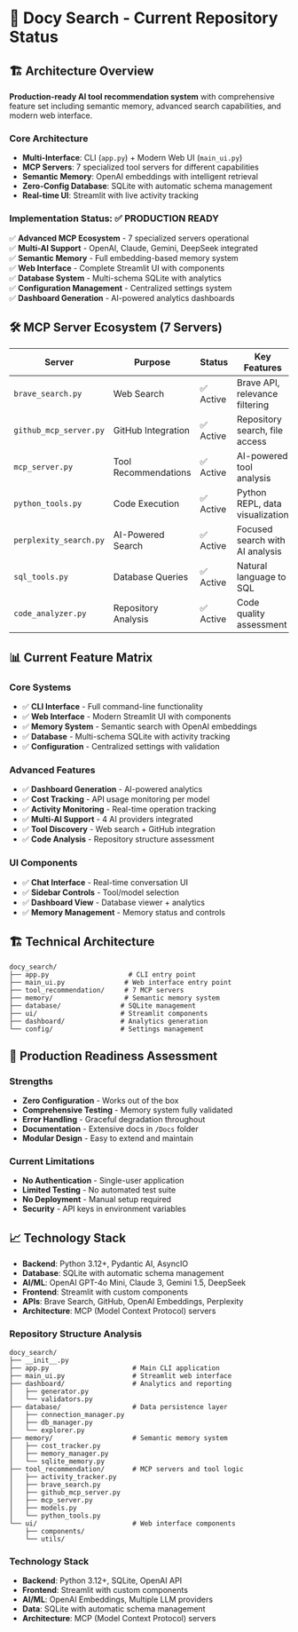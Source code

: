 # 🔧 Docy Search - Current Repository Status

## 🏗️ **Architecture Overview**

**Production-ready AI tool recommendation system** with comprehensive feature set including semantic memory, advanced search capabilities, and modern web interface.

### Core Architecture

- **Multi-Interface**: CLI (`app.py`) + Modern Web UI (`main_ui.py`)
- **MCP Servers**: 7 specialized tool servers for different capabilities
- **Semantic Memory**: OpenAI embeddings with intelligent retrieval
- **Zero-Config Database**: SQLite with automatic schema management
- **Real-time UI**: Streamlit with live activity tracking

### Implementation Status: ✅ **PRODUCTION READY**

✅ **Advanced MCP Ecosystem** - 7 specialized servers operational  
✅ **Multi-AI Support** - OpenAI, Claude, Gemini, DeepSeek integrated  
✅ **Semantic Memory** - Full embedding-based memory system  
✅ **Web Interface** - Complete Streamlit UI with components  
✅ **Database System** - Multi-schema SQLite with analytics  
✅ **Configuration Management** - Centralized settings system  
✅ **Dashboard Generation** - AI-powered analytics dashboards

## 🛠️ **MCP Server Ecosystem (7 Servers)**

| Server | Purpose | Status | Key Features |
|--------|---------|--------|-------------|
| `brave_search.py` | Web Search | ✅ Active | Brave API, relevance filtering |
| `github_mcp_server.py` | GitHub Integration | ✅ Active | Repository search, file access |
| `mcp_server.py` | Tool Recommendations | ✅ Active | AI-powered tool analysis |
| `python_tools.py` | Code Execution | ✅ Active | Python REPL, data visualization |
| `perplexity_search.py` | AI-Powered Search | ✅ Active | Focused search with AI analysis |
| `sql_tools.py` | Database Queries | ✅ Active | Natural language to SQL |
| `code_analyzer.py` | Repository Analysis | ✅ Active | Code quality assessment |

## 📊 **Current Feature Matrix**

### Core Systems

- ✅ **CLI Interface** - Full command-line functionality
- ✅ **Web Interface** - Modern Streamlit UI with components
- ✅ **Memory System** - Semantic search with OpenAI embeddings
- ✅ **Database** - Multi-schema SQLite with activity tracking
- ✅ **Configuration** - Centralized settings with validation

### Advanced Features

- ✅ **Dashboard Generation** - AI-powered analytics
- ✅ **Cost Tracking** - API usage monitoring per model
- ✅ **Activity Monitoring** - Real-time operation tracking
- ✅ **Multi-AI Support** - 4 AI providers integrated
- ✅ **Tool Discovery** - Web search + GitHub integration
- ✅ **Code Analysis** - Repository structure assessment

### UI Components

- ✅ **Chat Interface** - Real-time conversation UI
- ✅ **Sidebar Controls** - Tool/model selection
- ✅ **Dashboard View** - Database viewer + analytics
- ✅ **Memory Management** - Memory status and controls

## 🏗️ **Technical Architecture**

```text
docy_search/
├── app.py                    # CLI entry point
├── main_ui.py               # Web interface entry point  
├── tool_recommendation/     # 7 MCP servers
├── memory/                  # Semantic memory system
├── database/               # SQLite management
├── ui/                     # Streamlit components  
├── dashboard/              # Analytics generation
└── config/                 # Settings management
```

## 🎯 **Production Readiness Assessment**

### Strengths

- **Zero Configuration** - Works out of the box
- **Comprehensive Testing** - Memory system fully validated
- **Error Handling** - Graceful degradation throughout
- **Documentation** - Extensive docs in `/Docs` folder
- **Modular Design** - Easy to extend and maintain

### Current Limitations

- **No Authentication** - Single-user application
- **Limited Testing** - No automated test suite
- **No Deployment** - Manual setup required
- **Security** - API keys in environment variables

## 📈 **Technology Stack**

- **Backend**: Python 3.12+, Pydantic AI, AsyncIO
- **Database**: SQLite with automatic schema management  
- **AI/ML**: OpenAI GPT-4o Mini, Claude 3, Gemini 1.5, DeepSeek
- **Frontend**: Streamlit with custom components
- **APIs**: Brave Search, GitHub, OpenAI Embeddings, Perplexity
- **Architecture**: MCP (Model Context Protocol) servers  

### Repository Structure Analysis

```text
docy_search/
├── __init__.py
├── app.py                     # Main CLI application
├── main_ui.py                 # Streamlit web interface
├── dashboard/                 # Analytics and reporting
│   ├── generator.py
│   └── validators.py
├── database/                  # Data persistence layer
│   ├── connection_manager.py
│   ├── db_manager.py
│   └── explorer.py
├── memory/                    # Semantic memory system
│   ├── cost_tracker.py
│   ├── memory_manager.py
│   └── sqlite_memory.py
├── tool_recommendation/       # MCP servers and tool logic
│   ├── activity_tracker.py
│   ├── brave_search.py
│   ├── github_mcp_server.py
│   ├── mcp_server.py
│   ├── models.py
│   └── python_tools.py
└── ui/                        # Web interface components
    ├── components/
    └── utils/
```

### Technology Stack

- **Backend**: Python 3.12+, SQLite, OpenAI API
- **Frontend**: Streamlit with custom components
- **AI/ML**: OpenAI Embeddings, Multiple LLM providers
- **Data**: SQLite with automatic schema management
- **Architecture**: MCP (Model Context Protocol) servers
